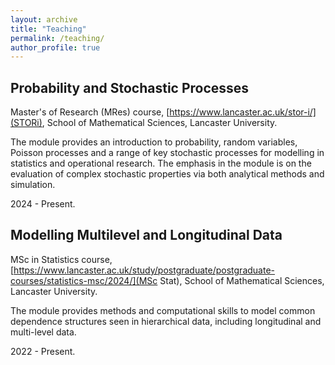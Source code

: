 ```yaml
---
layout: archive
title: "Teaching"
permalink: /teaching/
author_profile: true
---
```


## Probability and Stochastic Processes

Master's of Research (MRes) course, [https://www.lancaster.ac.uk/stor-i/](STORi), School of Mathematical Sciences, Lancaster University.


The module provides an introduction to probability, random variables, 
Poisson processes and a range of key stochastic processes for modelling in statistics 
and operational research. The emphasis in the module is on the 
evaluation of complex stochastic properties via both analytical methods and simulation.

2024 - Present.

## Modelling Multilevel and Longitudinal Data

MSc in Statistics course, [https://www.lancaster.ac.uk/study/postgraduate/postgraduate-courses/statistics-msc/2024/](MSc Stat), School of Mathematical Sciences, Lancaster University. 

The module provides methods and computational skills to model 
common dependence structures seen in hierarchical data, 
including longitudinal and multi-level data. 

2022 - Present.